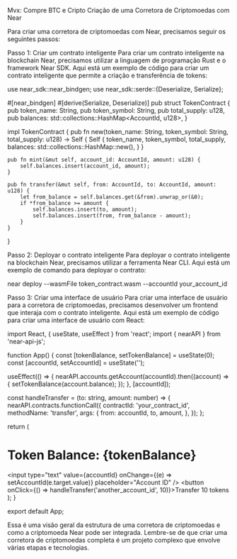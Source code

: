 Mvx: Compre BTC e Cripto
Criação de uma Corretora de Criptomoedas com Near

Para criar uma corretora de criptomoedas com Near, precisamos seguir os seguintes passos:

Passo 1: Criar um contrato inteligente
Para criar um contrato inteligente na blockchain Near, precisamos utilizar a linguagem de programação Rust e o framework Near SDK. Aqui está um exemplo de código para criar um contrato inteligente que permite a criação e transferência de tokens:


use near_sdk::near_bindgen;
use near_sdk::serde::{Deserialize, Serialize};

#[near_bindgen]
#[derive(Serialize, Deserialize)]
pub struct TokenContract {
    pub token_name: String,
    pub token_symbol: String,
    pub total_supply: u128,
    pub balances: std::collections::HashMap<AccountId, u128>,
}

impl TokenContract {
    pub fn new(token_name: String, token_symbol: String, total_supply: u128) -> Self {
        Self {
            token_name,
            token_symbol,
            total_supply,
            balances: std::collections::HashMap::new(),
        }
    }

    pub fn mint(&mut self, account_id: AccountId, amount: u128) {
        self.balances.insert(account_id, amount);
    }

    pub fn transfer(&mut self, from: AccountId, to: AccountId, amount: u128) {
        let from_balance = self.balances.get(&from).unwrap_or(&0);
        if *from_balance >= amount {
            self.balances.insert(to, amount);
            self.balances.insert(from, from_balance - amount);
        }
    }
}


Passo 2: Deployar o contrato inteligente
Para deployar o contrato inteligente na blockchain Near, precisamos utilizar a ferramenta Near CLI. Aqui está um exemplo de comando para deployar o contrato:

near deploy --wasmFile token_contract.wasm --accountId your_account_id


Passo 3: Criar uma interface de usuário
Para criar uma interface de usuário para a corretora de criptomoedas, precisamos desenvolver um frontend que interaja com o contrato inteligente. Aqui está um exemplo de código para criar uma interface de usuário com React:

import React, { useState, useEffect } from 'react';
import { nearAPI } from 'near-api-js';

function App() {
  const [tokenBalance, setTokenBalance] = useState(0);
  const [accountId, setAccountId] = useState('');

  useEffect(() => {
    nearAPI.accounts.getAccount(accountId).then((account) => {
      setTokenBalance(account.balance);
    });
  }, [accountId]);

  const handleTransfer = (to: string, amount: number) => {
    nearAPI.contracts.functionCall({
      contractId: 'your_contract_id',
      methodName: 'transfer',
      args: {
        from: accountId,
        to,
        amount,
      },
    });
  };

  return (
    <div>
      <h1>Token Balance: {tokenBalance}</h1>
      <input
        type="text"
        value={accountId}
        onChange={(e) => setAccountId(e.target.value)}
        placeholder="Account ID"
      />
      <button onClick={() => handleTransfer('another_account_id', 10)}>Transfer 10 tokens</button>
    </div>
  );
}

export default App;

Essa é uma visão geral da estrutura de uma corretora de criptomoedas e como a criptomoeda Near pode ser integrada. Lembre-se de que criar uma corretora de criptomoedas completa é um projeto complexo que envolve várias etapas e tecnologias.

